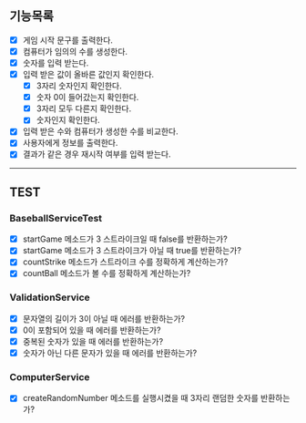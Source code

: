 ## 기능목록

- [x] 게임 시작 문구를 출력한다.
- [x] 컴퓨터가 임의의 수를 생성한다.
- [x] 숫자를 입력 받는다.
- [x] 입력 받은 값이 올바른 값인지 확인한다.
    - [x] 3자리 숫자인지 확인한다.
    - [x] 숫자 0이 들어갔는지 확인한다.
    - [x] 3자리 모두 다른지 확인한다.
    - [x] 숫자인지 확인한다.
- [x] 입력 받은 수와 컴퓨터가 생성한 수를 비교한다.
- [x] 사용자에게 정보를 출력한다.
- [x] 결과가 같은 경우 재시작 여부를 입력 받는다.

---

## TEST

### BaseballServiceTest

- [x] startGame 메소드가 3 스트라이크일 때 false를 반환하는가?
- [x] startGame 메소드가 3 스트라이크가 아닐 때 true를 반환하는가?
- [x] countStrike 메소드가 스트라이크 수를 정확하게 계산하는가?
- [x] countBall 메소드가 볼 수를 정확하게 계산하는가?

### ValidationService

- [x] 문자열의 길이가 3이 아닐 때 에러를 반환하는가?
- [x] 0이 포함되어 있을 때 에러를 반환하는가?
- [x] 중복된 숫자가 있을 때 에러를 반환하는가?
- [x] 숫자가 아닌 다른 문자가 있을 때 에러를 반환하는가?

### ComputerService

- [x] createRandomNumber 메소드를 실행시켰을 때 3자리 랜덤한 숫자를 반환하는가?
